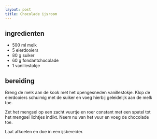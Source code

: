 ```yaml
---
layout: post
title: Chocolade ijsroom
---
```


## ingredienten
* 500 ml melk
* 5 eierdooiers
* 80 g suiker
* 60 g fondantchocolade
* 1 vanillestokje

## bereiding
Breng de melk aan de kook met het opengesneden vanillestokje. Klop de eierdooiers schuimig met de suiker en voeg hierbij geleidelijk aan de melk toe.

Zet het mengsel op een zacht vuurtje en roer constant met een spatel tot het mengsel lichtjes indikt. Neem nu van het vuur en voeg de chocolade toe. 

Laat afkoelen en doe in een ijsbereider.

